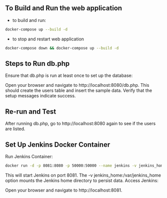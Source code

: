 ## To Build and Run the web application

- to build and run:
```bash
docker-compose up --build -d
```

- to stop and restart web application
```bash
docker-compose down && docker-compose up --build -d
```


## Steps to Run db.php
Ensure that db.php is run at least once to set up the database:

Open your browser and navigate to http://localhost:8080/db.php. This should create the users table and insert the sample data.
Verify that the setup messages indicate success.

## Re-run and Test
After running db.php, go to http://localhost:8080 again to see if the users are listed.


## Set Up Jenkins Docker Container

Run Jenkins Container:

```bash
docker run -d -p 8081:8080 -p 50000:50000 --name jenkins -v jenkins_home:/var/jenkins_home jenkins/jenkins:lts
```

This will start Jenkins on port 8081.
The -v jenkins_home:/var/jenkins_home option mounts the Jenkins home directory to persist data.
Access Jenkins:

Open your browser and navigate to http://localhost:8081.
